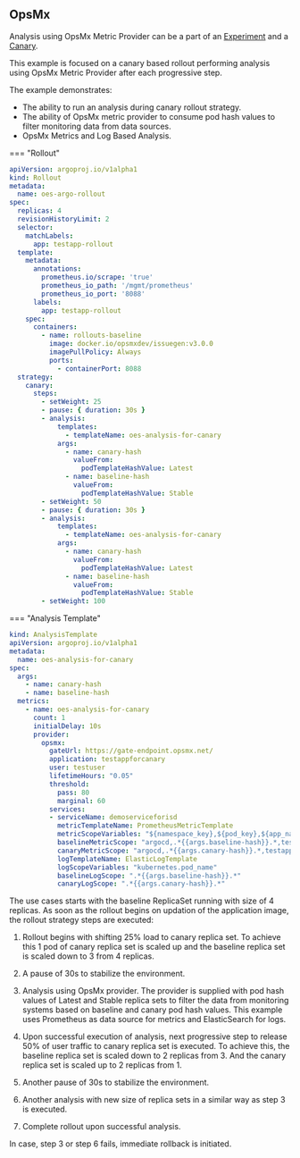 ## OpsMx


Analysis using OpsMx Metric Provider can be a part of an [Experiment](../features/experiment.md) and a [Canary](../features/canary.md).

This example is focused on a canary based rollout performing analysis using OpsMx Metric Provider after each progressive step.

The example demonstrates:
- The ability to run an analysis during canary rollout strategy.
- The ability of OpsMx metric provider to consume pod hash values to filter monitoring data from data sources.
- OpsMx Metrics and Log Based Analysis.

=== "Rollout"
```yaml
apiVersion: argoproj.io/v1alpha1
kind: Rollout
metadata:
  name: oes-argo-rollout
spec:
  replicas: 4
  revisionHistoryLimit: 2
  selector:
    matchLabels:
      app: testapp-rollout
  template:
    metadata:
      annotations:
        prometheus.io/scrape: 'true'
        prometheus_io_path: '/mgmt/prometheus'
        prometheus_io_port: '8088'    
      labels:
        app: testapp-rollout
    spec:
      containers:
        - name: rollouts-baseline
          image: docker.io/opsmxdev/issuegen:v3.0.0
          imagePullPolicy: Always
          ports:
            - containerPort: 8088
  strategy:
    canary:
      steps:
        - setWeight: 25
        - pause: { duration: 30s }
        - analysis:
            templates:
              - templateName: oes-analysis-for-canary
            args:
              - name: canary-hash
                valueFrom:
                  podTemplateHashValue: Latest
              - name: baseline-hash
                valueFrom:
                  podTemplateHashValue: Stable
        - setWeight: 50
        - pause: { duration: 30s }
        - analysis:
            templates:
              - templateName: oes-analysis-for-canary
            args:
              - name: canary-hash
                valueFrom:
                  podTemplateHashValue: Latest
              - name: baseline-hash
                valueFrom:
                  podTemplateHashValue: Stable
        - setWeight: 100
```

=== "Analysis Template"

```yaml
kind: AnalysisTemplate
apiVersion: argoproj.io/v1alpha1
metadata:
  name: oes-analysis-for-canary
spec:
  args:
    - name: canary-hash
    - name: baseline-hash
  metrics:
    - name: oes-analysis-for-canary
      count: 1
      initialDelay: 10s
      provider:
        opsmx:
          gateUrl: https://gate-endpoint.opsmx.net/
          application: testappforcanary
          user: testuser
          lifetimeHours: "0.05"
          threshold:
            pass: 80
            marginal: 60
          services:
          - serviceName: demoserviceforisd
            metricTemplateName: PrometheusMetricTemplate
            metricScopeVariables: "${namespace_key},${pod_key},${app_name}"
            baselineMetricScope: "argocd,.*{{args.baseline-hash}}.*,testapp-rollout"
            canaryMetricScope: "argocd,.*{{args.canary-hash}}.*,testapp-rollout"
            logTemplateName: ElasticLogTemplate
            logScopeVariables: "kubernetes.pod_name"
            baselineLogScope: ".*{{args.baseline-hash}}.*"
            canaryLogScope: ".*{{args.canary-hash}}.*"
```

The use cases starts with the baseline ReplicaSet running with size of 4 replicas. As soon as the rollout begins on updation of the application image, the rollout strategy steps are executed:

1. Rollout begins with shifting 25% load to canary replica set. To achieve this 1 pod of canary replica set is scaled up and the baseline replica set is scaled down to 3 from 4 replicas.

2. A pause of 30s to stabilize the environment.

3. Analysis using OpsMx provider. The provider is supplied with pod hash values of Latest and Stable replica sets to filter the data from monitoring systems based on baseline and canary pod hash values. This example uses Prometheus as data source for metrics and ElasticSearch for logs.

4. Upon successful execution of analysis, next progressive step to release 50% of user traffic to canary replica set is executed. To achieve this, the baseline replica set is scaled down to 2 replicas from 3. And the canary replica set is scaled up to 2 replicas from 1.

5. Another pause of 30s to stabilize the environment.

6. Another analysis with new size of replica sets in a similar way as step 3 is executed.

7. Complete rollout upon successful analysis.

In case, step 3 or step 6 fails, immediate rollback is initiated.

